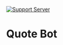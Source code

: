 [![Support Server](https://discordapp.com/api/guilds/741660208119545968/widget.png?style=shield)](https://discord.gg/vkWyTGa)

# Quote Bot
